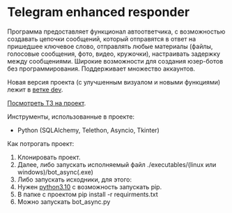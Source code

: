 # Telegram enhanced responder

Программа предоставляет функционал автоответчика, с возможностью создавать цепочки сообщений, который отправятся в ответ
на пришедшее ключевое слово, отправлять любые материалы (файлы, голосовые сообщения, фото, видео, кружочки), настраивать
задержку между сообщениями. Широкие возможности для создания юзер-ботов без программирования. Поддерживает множество 
аккаунтов.

Новая версия проекта (c улучшенным визуалом и новыми функциями) лежит в [ветке dev](https://github.com/Bobako/tg_responder/tree/dev).

[Посмотреть ТЗ на проект](task.md).

Инструменты, использованные в проекте:

- Python (SQLAlchemy, Telethon, Asyncio, Tkinter)

Как потрогать проект:

1) Клонировать проект.
2) Далее, либо запускать исполняемый файл ./executables/(linux или windows)/bot_async(.exe)
3) Либо запускать исходники, для этого:
4) Нужен [python3.10](https://www.python.org/downloads/) с возможность запускать pip.
5) В папке с проектом pip install -r requirments.txt
6) Можно запускать bot_async.py
